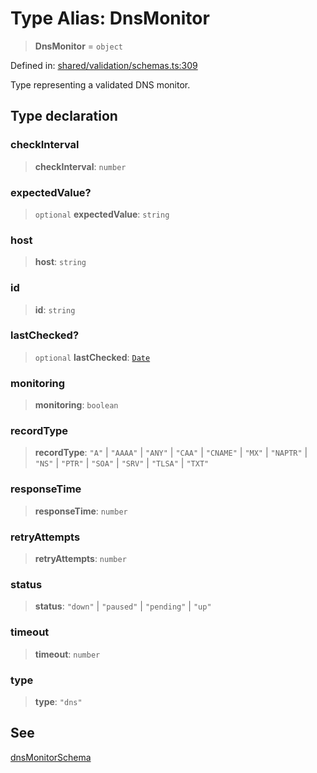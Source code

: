 # Type Alias: DnsMonitor

> **DnsMonitor** = `object`

Defined in: [shared/validation/schemas.ts:309](https://github.com/Nick2bad4u/Uptime-Watcher/blob/main/shared/validation/schemas.ts#L309)

Type representing a validated DNS monitor.

## Type declaration

### checkInterval

> **checkInterval**: `number`

### expectedValue?

> `optional` **expectedValue**: `string`

### host

> **host**: `string`

### id

> **id**: `string`

### lastChecked?

> `optional` **lastChecked**: [`Date`](https://developer.mozilla.org/docs/Web/JavaScript/Reference/Global_Objects/Date)

### monitoring

> **monitoring**: `boolean`

### recordType

> **recordType**: `"A"` \| `"AAAA"` \| `"ANY"` \| `"CAA"` \| `"CNAME"` \| `"MX"` \| `"NAPTR"` \| `"NS"` \| `"PTR"` \| `"SOA"` \| `"SRV"` \| `"TLSA"` \| `"TXT"`

### responseTime

> **responseTime**: `number`

### retryAttempts

> **retryAttempts**: `number`

### status

> **status**: `"down"` \| `"paused"` \| `"pending"` \| `"up"`

### timeout

> **timeout**: `number`

### type

> **type**: `"dns"`

## See

[dnsMonitorSchema](../variables/dnsMonitorSchema.md)
